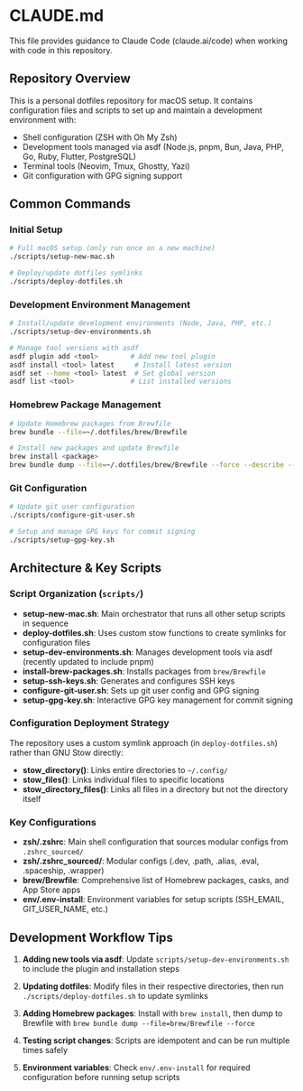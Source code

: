 # CLAUDE.md

This file provides guidance to Claude Code (claude.ai/code) when working with code in this repository.

## Repository Overview

This is a personal dotfiles repository for macOS setup. It contains configuration files and scripts to set up and maintain a development environment with:
- Shell configuration (ZSH with Oh My Zsh)
- Development tools managed via asdf (Node.js, pnpm, Bun, Java, PHP, Go, Ruby, Flutter, PostgreSQL)
- Terminal tools (Neovim, Tmux, Ghostty, Yazi)
- Git configuration with GPG signing support

## Common Commands

### Initial Setup
```bash
# Full macOS setup (only run once on a new machine)
./scripts/setup-new-mac.sh

# Deploy/update dotfiles symlinks
./scripts/deploy-dotfiles.sh
```

### Development Environment Management
```bash
# Install/update development environments (Node, Java, PHP, etc.)
./scripts/setup-dev-environments.sh

# Manage tool versions with asdf
asdf plugin add <tool>        # Add new tool plugin
asdf install <tool> latest     # Install latest version
asdf set --home <tool> latest  # Set global version
asdf list <tool>              # List installed versions
```

### Homebrew Package Management
```bash
# Update Homebrew packages from Brewfile
brew bundle --file=~/.dotfiles/brew/Brewfile

# Install new packages and update Brewfile
brew install <package>
brew bundle dump --file=~/.dotfiles/brew/Brewfile --force --describe --global
```

### Git Configuration
```bash
# Update git user configuration
./scripts/configure-git-user.sh

# Setup and manage GPG keys for commit signing
./scripts/setup-gpg-key.sh
```

## Architecture & Key Scripts

### Script Organization (`scripts/`)

- **setup-new-mac.sh**: Main orchestrator that runs all other setup scripts in sequence
- **deploy-dotfiles.sh**: Uses custom stow functions to create symlinks for configuration files
- **setup-dev-environments.sh**: Manages development tools via asdf (recently updated to include pnpm)
- **install-brew-packages.sh**: Installs packages from `brew/Brewfile`
- **setup-ssh-keys.sh**: Generates and configures SSH keys
- **configure-git-user.sh**: Sets up git user config and GPG signing
- **setup-gpg-key.sh**: Interactive GPG key management for commit signing

### Configuration Deployment Strategy

The repository uses a custom symlink approach (in `deploy-dotfiles.sh`) rather than GNU Stow directly:
- **stow_directory()**: Links entire directories to `~/.config/`
- **stow_files()**: Links individual files to specific locations
- **stow_directory_files()**: Links all files in a directory but not the directory itself

### Key Configurations

- **zsh/.zshrc**: Main shell configuration that sources modular configs from `.zshrc_sourced/`
- **zsh/.zshrc_sourced/**: Modular configs (.dev, .path, .alias, .eval, .spaceship, .wrapper)
- **brew/Brewfile**: Comprehensive list of Homebrew packages, casks, and App Store apps
- **env/.env-install**: Environment variables for setup scripts (SSH_EMAIL, GIT_USER_NAME, etc.)

## Development Workflow Tips

1. **Adding new tools via asdf**: Update `scripts/setup-dev-environments.sh` to include the plugin and installation steps

2. **Updating dotfiles**: Modify files in their respective directories, then run `./scripts/deploy-dotfiles.sh` to update symlinks

3. **Adding Homebrew packages**: Install with `brew install`, then dump to Brewfile with `brew bundle dump --file=brew/Brewfile --force`

4. **Testing script changes**: Scripts are idempotent and can be run multiple times safely

5. **Environment variables**: Check `env/.env-install` for required configuration before running setup scripts
